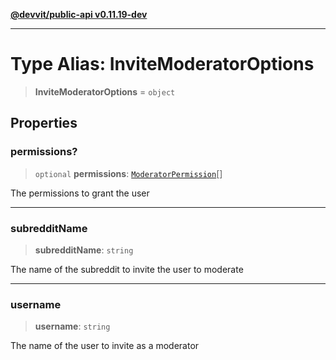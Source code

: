 [**@devvit/public-api v0.11.19-dev**](../../README.md)

---

# Type Alias: InviteModeratorOptions

> **InviteModeratorOptions** = `object`

## Properties

<a id="permissions"></a>

### permissions?

> `optional` **permissions**: [`ModeratorPermission`](../../models/type-aliases/ModeratorPermission.md)[]

The permissions to grant the user

---

<a id="subredditname"></a>

### subredditName

> **subredditName**: `string`

The name of the subreddit to invite the user to moderate

---

<a id="username"></a>

### username

> **username**: `string`

The name of the user to invite as a moderator
